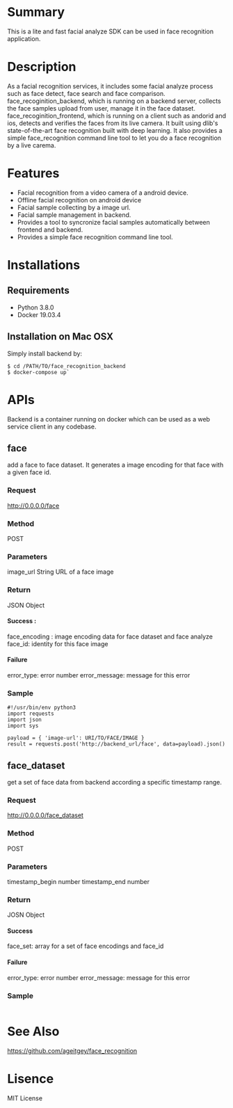 # Summary
This is a lite and fast facial analyze SDK can be used in face recognition application.  

# Description
As a facial recognition services, it includes some facial analyze process such as face detect, face search and face comparison. face_recoginition_backend, which is running on a backend server, collects the face samples upload from user, manage it in the face dataset. face_recoginition_frontend, which is running on a client such as andorid and ios, detects and verifies the faces from its live camera. 
It built using dlib's state-of-the-art face recognition built with deep learning. It also provides a simple face_recognition command line tool to let you do a face recognition by a live carema.

# Features
* Facial recognition from a video camera of a android device.
* Offline facial recognition on android device
* Facial sample collecting by a image url.
* Facial sample management in backend.
* Provides a tool to syncronize facial samples automatically between frontend and backend.
* Provides a simple face recognition command line tool.

# Installations
## Requirements
* Python 3.8.0
* Docker 19.03.4

## Installation on Mac OSX
Simply install backend by:
```
$ cd /PATH/TO/face_recognition_backend
$ docker-compose up`
```

# APIs
Backend is a container running on docker which can be used as a web service client in any codebase.

## face
add a face to face dataset. It generates a image encoding for that face with a given face id.
### Request
http://0.0.0.0/face
### Method
POST
### Parameters
image_url  String  URL of a face image
### Return
JSON Object
#### Success :
face_encoding : image encoding data for face dataset and face analyze
face_id: identity for this face image 
#### Failure
error_type: error number
error_message: message for this error
### Sample 
```
#!/usr/bin/env python3
import requests
import json
import sys

payload = { 'image-url': URI/TO/FACE/IMAGE }
result = requests.post('http://backend_url/face', data=payload).json()
```
## face_dataset
get a set of face data from backend according a specific timestamp range.
### Request
http://0.0.0.0/face_dataset
### Method
POST
### Parameters
timestamp_begin  number 
timestamp_end number 
### Return
JOSN Object
#### Success
face_set: array for a set of face encodings and face_id
#### Failure
error_type: error number
error_message: message for this error
### Sample
```
```

# See Also
https://github.com/ageitgey/face_recognition

# Lisence
MIT License
